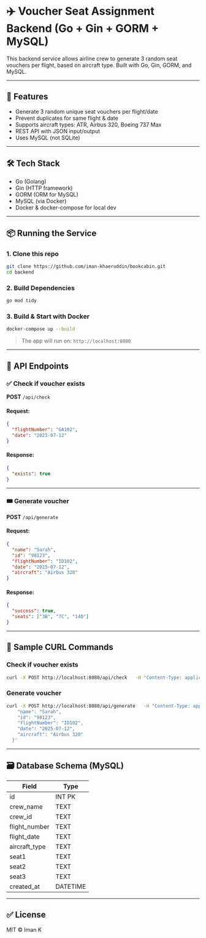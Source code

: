 # ✈️ Voucher Seat Assignment Backend (Go + Gin + GORM + MySQL)

This backend service allows airline crew to generate 3 random seat vouchers per flight, based on aircraft type. Built with Go, Gin, GORM, and MySQL.

---

## 🚀 Features

- Generate 3 random unique seat vouchers per flight/date
- Prevent duplicates for same flight & date
- Supports aircraft types: ATR, Airbus 320, Boeing 737 Max
- REST API with JSON input/output
- Uses MySQL (not SQLite)

---

## 🛠 Tech Stack

- Go (Golang)
- Gin (HTTP framework)
- GORM (ORM for MySQL)
- MySQL (via Docker)
- Docker & docker-compose for local dev

---

## 📦 Running the Service

### 1. Clone this repo

```bash
git clone https://github.com/iman-khaeruddin/bookcabin.git
cd backend
```

### 2. Build Dependencies

```bash
go mod tidy
```

### 3. Build & Start with Docker

```bash
docker-compose up --build
```

> The app will run on: `http://localhost:8080`

---

## 🔌 API Endpoints

### ✅ Check if voucher exists

**POST** `/api/check`

#### Request:

```json
{
  "flightNumber": "GA102",
  "date": "2025-07-12"
}
```

#### Response:

```json
{
  "exists": true
}
```

---

### 🎟 Generate voucher

**POST** `/api/generate`

#### Request:

```json
{
  "name": "Sarah",
  "id": "98123",
  "flightNumber": "ID102",
  "date": "2025-07-12",
  "aircraft": "Airbus 320"
}
```

#### Response:

```json
{
  "success": true,
  "seats": ["3B", "7C", "14D"]
}
```

---

## 🧪 Sample CURL Commands

### Check if voucher exists

```bash
curl -X POST http://localhost:8080/api/check   -H "Content-Type: application/json"   -d '{"flightNumber":"GA102", "date":"2025-07-12"}'
```

### Generate voucher

```bash
curl -X POST http://localhost:8080/api/generate   -H "Content-Type: application/json"   -d '{
    "name": "Sarah",
    "id": "98123",
    "flightNumber": "ID102",
    "date": "2025-07-12",
    "aircraft": "Airbus 320"
  }'
```

---

## 🗃 Database Schema (MySQL)

| Field          | Type     |
|----------------|----------|
| id             | INT PK   |
| crew_name      | TEXT     |
| crew_id        | TEXT     |
| flight_number  | TEXT     |
| flight_date    | TEXT     |
| aircraft_type  | TEXT     |
| seat1          | TEXT     |
| seat2          | TEXT     |
| seat3          | TEXT     |
| created_at     | DATETIME |

---

## ✅ License

MIT © Iman K
